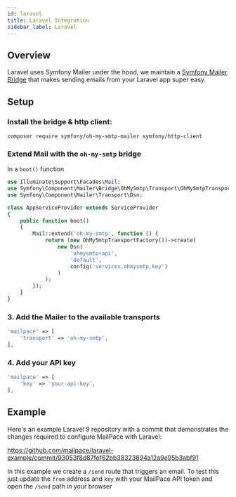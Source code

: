 ```yaml
---
id: laravel
title: Laravel Integration
sidebar_label: Laravel
---
```


## Overview

Laravel uses Symfony Mailer under the hood, we maintain a [Symfony Mailer Bridge](https://symfony.com/doc/current/mailer.html#using-a-3rd-party-transport) that makes sending emails from your Laravel app super easy.

## Setup

### Install the bridge & http client:

`composer require symfony/oh-my-smtp-mailer symfony/http-client`


### Extend Mail with the `oh-my-smtp` bridge

In a `boot()` function

```php title=app/Providers/AppServiceProvider.php
use Illuminate\Support\Facades\Mail;
use Symfony\Component\Mailer\Bridge\OhMySmtp\Transport\OhMySmtpTransportFactory;
use Symfony\Component\Mailer\Transport\Dsn;

class AppServiceProvider extends ServiceProvider
{
    public function boot()
    {
        Mail::extend('oh-my-smtp', function () {
            return (new OhMySmtpTransportFactory())->create(
                new Dsn(
                    'ohmysmtp+api',
                    'default',
                    config('services.ohmysmtp.key')
                )
            );
        });
    }
}
```

### 3. Add the Mailer to the available transports 

```php title=config/mail.php
'mailpace' => [
    'transport' => 'oh-my-smtp',
],
```

### 4. Add your API key

```php title=config/services.php
'mailpace' => [
    'key' => 'your-api-key',
],
```


## Example

Here's an example Laravel 9 repository with a commit that demonstrates the changes required to configure MailPace with Laravel:

https://github.com/mailpace/laravel-example/commit/93053f8d87fef62bb38323894a12a9e95b3abf91

In this example we create a `/send` route that triggers an email. To test this just update the `from` address and `key` with your MailPace API token and open the `/send` path in your browser